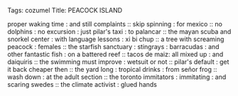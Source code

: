 Tags: cozumel
Title: PEACOCK ISLAND
  
proper waking time : and still complaints :: skip spinning : for mexico :: no dolphins : no excursion : just pilar's taxi : to palancar :: the mayan scuba and snorkel center : with language lessons : xi bi chup :: a tree with screaming peacock : females :: the starfish sanctuary : stingrays : barracudas : and other fantastic fish : on a battered reef :: tacos de maiz: all mixed up : and daiquiris :: the swimming must improve : wetsuit or not :: pilar's default : get it back cheaper then :: the yard long : tropical drinks : from señor frog :: wash down : at the adult section :: the toronto immitators : immitating : and scaring swedes :: the climate activist : glued hands